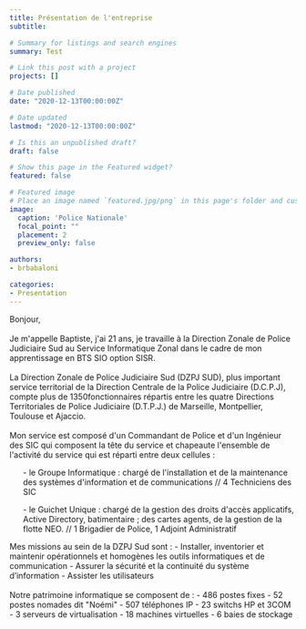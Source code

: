 ```yaml
---
title: Présentation de l'entreprise
subtitle:

# Summary for listings and search engines
summary: Test

# Link this post with a project
projects: []

# Date published
date: "2020-12-13T00:00:00Z"

# Date updated
lastmod: "2020-12-13T00:00:00Z"

# Is this an unpublished draft?
draft: false

# Show this page in the Featured widget?
featured: false

# Featured image
# Place an image named `featured.jpg/png` in this page's folder and customize its options here.
image:
  caption: 'Police Nationale'
  focal_point: ""
  placement: 2
  preview_only: false

authors:
- brbabaloni

categories:
- Presentation
---
```


Bonjour,
<br>
<br>
Je m'appelle Baptiste, j'ai 21 ans, je travaille à la Direction Zonale de Police Judiciaire Sud au Service Informatique Zonal dans le cadre de mon apprentissage en BTS SIO option SISR.
<br>
<br>
La Direction Zonale de Police Judiciaire Sud (DZPJ SUD), plus important service territorial de la Direction Centrale de la Police Judiciaire (D.C.P.J), compte plus de 1350fonctionnaires répartis entre les quatre Directions Territoriales de Police Judiciaire (D.T.P.J.) de Marseille, Montpellier, Toulouse et Ajaccio.
<br>
<br>
Mon service est composé d'un Commandant de Police et d'un Ingénieur des SIC qui composent la tête du service et chapeaute l'ensemble de l'activité du service qui est réparti entre deux cellules :
<ul>- le Groupe Informatique : chargé de l'installation et de la maintenance des systèmes d'information et de communications // 4 Techniciens des SIC </ul>
<ul>- le Guichet Unique : chargé de la gestion des droits d'accès applicatifs, Active Directory, batimentaire ; des cartes agents, de la gestion de la flotte NEO. // 1 Brigadier de Police, 1 Adjoint Administratif </ul>
Mes missions au sein de la DZPJ Sud sont :
- Installer, inventorier et maintenir opérationnels et homogènes les outils informatiques et de communication
- Assurer la sécurité et la continuité du système d’information
- Assister les utilisateurs
<br>
<br>
Notre patrimoine informatique se composent de :
- 486 postes fixes
- 52 postes nomades dit "Noémi"
- 507 téléphones IP
- 23 switchs HP et 3COM
- 3 serveurs de virtualisation
- 18 machines virtuelles
- 6 baies de stockage




